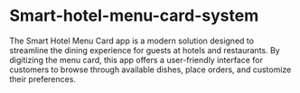 # Smart-hotel-menu-card-system
The Smart Hotel Menu Card app is a modern solution designed to streamline the dining experience for guests at hotels and restaurants. By digitizing the menu card, this app offers a user-friendly interface for customers to browse through available dishes, place orders, and customize their preferences.
